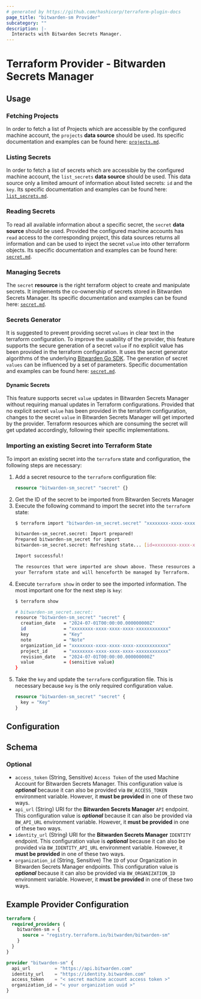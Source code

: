 ```yaml
---
# generated by https://github.com/hashicorp/terraform-plugin-docs
page_title: "bitwarden-sm Provider"
subcategory: ""
description: |-
  Interacts with Bitwarden Secrets Manager.
---
```


# Terraform Provider -  Bitwarden Secrets Manager

## Usage

### Fetching Projects

In order to fetch a list of Projects which are accessible by the configured machine account, the `projects` **data source** should be used.
Its specific documentation and examples can be found here: [`projects.md`](./data-sources/projects.md).

### Listing Secrets

In order to fetch a list of secrets which are accessible by the configured machine account, the `list_secrets` **data source** should be used.
This data source only a limited amount of information about listed secrets: `id` and the `key`.
Its specific documentation and examples can be found here: [`list_secrets.md`](./data-sources/list_secrets.md).

### Reading Secrets

To read all available information about a specific secret, the `secret` **data source** should be used.
Provided the configured machine accounts has `read` access to the corresponding project, this data sources returns all information and can be used to inject the secret `value` into other terraform objects.
Its specific documentation and examples can be found here: [`secret.md`](./data-sources/secret.md).

### Managing Secrets

The `secret` **resource** is the right terraform object to create and manipulate secrets.
It implements the co-ownership of secrets stored in Bitwarden Secrets Manager.
Its specific documentation and examples can be found here: [`secret.md`](./resource/secret.md).

### Secrets Generator

It is suggested to prevent providing secret `values` in clear text in the terraform configuration.
To improve the usability of the provider, this feature supports the secure generation of a secret `value` if no explicit value has been provided in the terraform configuration.
It uses the secret generator algorithms of the underlying [Bitwarden Go SDK](https://github.com/bitwarden/sdk-go).
The generation of secret `values` can be influenced by a set of parameters.
Specific documentation and examples can be found here: [`secret.md`](./resource/secret.md).

#### Dynamic Secrets

This feature supports secret `value` updates in Bitwarden Secrets Manager without requiring manual updates in Terraform configurations.
Provided that no explicit secret `value` has been provided in the terraform configuration, changes to the secret `value` in Bitwarden Secrets Manager will get imported by the provider.
Terraform resources which are consuming the secret will get updated accordingly, following their specific implementations.

### Importing an existing Secret into Terraform State

To import an existing secret into the `terraform` state and configuration, the following steps are necessary:

1. Add a secret resource to the `terraform` configuration file:
    ```terraform
    resource "bitwarden-sm_secret" "secret" {}
    ```
2. Get the ID of the secret to be imported from Bitwarden Secrets Manager
3. Execute the following command to import the secret into the `terraform` state:
    ```bash
    $ terraform import "bitwarden-sm_secret.secret" "xxxxxxxx-xxxx-xxxx-xxxx-xxxxxxxxxxxx"

    bitwarden-sm_secret.secret: Import prepared!
    Prepared bitwarden-sm_secret for import
    bitwarden-sm_secret.secret: Refreshing state... [id=xxxxxxxx-xxxx-xxxx-xxxx-xxxxxxxxxxxx]

    Import successful!

    The resources that were imported are shown above. These resources are now in
    your Terraform state and will henceforth be managed by Terraform.
    ```
4. Execute `terraform show` in order to see the imported information. The most important one for the next step is `key`:
    ```bash
   $ terraform show

    # bitwarden-sm_secret.secret:
    resource "bitwarden-sm_secret" "secret" {
      creation_date   = "2024-07-01T00:00:00.000000000Z"
      id              = "xxxxxxxx-xxxx-xxxx-xxxx-xxxxxxxxxxxx"
      key             = "Key"
      note            = "Note"
      organization_id = "xxxxxxxx-xxxx-xxxx-xxxx-xxxxxxxxxxxx"
      project_id      = "xxxxxxxx-xxxx-xxxx-xxxx-xxxxxxxxxxxx"
      revision_date   = "2024-07-01T00:00:00.000000000Z"
      value           = (sensitive value)
    }
    ```
5. Take the `key` and update the `terraform` configuration file. This is necessary because `key` is the only required configuration value.
    ```terraform
    resource "bitwarden-sm_secret" "secret" {
      key = "Key"
    }
    ```

## Configuration

<!-- schema generated by tfplugindocs -->
## Schema

### Optional

- `access_token` (String, Sensitive) `Access Token` of the used Machine Account for Bitwarden Secrets Manager. This configuration value is _**optional**_ because it can also be provided via `BW_ACCESS_TOKEN` environment variable. However, it **must be provided** in one of these two ways.
- `api_url` (String) URI for the **Bitwarden Secrets Manager** `API` endpoint. This configuration value is _**optional**_ because it can also be provided via `BW_API_URL` environment variable.  However, it **must be provided** in one of these two ways.
- `identity_url` (String) URI for the **Bitwarden Secrets Manager** `IDENTITY` endpoint. This configuration value is _**optional**_ because it can also be provided via `BW_IDENTITY_API_URL` environment variable. However, it **must be provided** in one of these two ways.
- `organization_id` (String, Sensitive) The `ID` of your Organization in Bitwarden Secrets Manager endpoints. This configuration value is _**optional**_ because it can also be provided via `BW_ORGANIZATION_ID` environment variable. However, it **must be provided** in one of these two ways.

## Example Provider Configuration

```terraform
terraform {
  required_providers {
    bitwarden-sm = {
      source = "registry.terraform.io/bitwarden/bitwarden-sm"
    }
  }
}

provider "bitwarden-sm" {
  api_url         = "https://api.bitwarden.com"
  identity_url    = "https://identity.bitwarden.com"
  access_token    = "< secret machine account access token >"
  organization_id = "< your organization uuid >"
}
```
